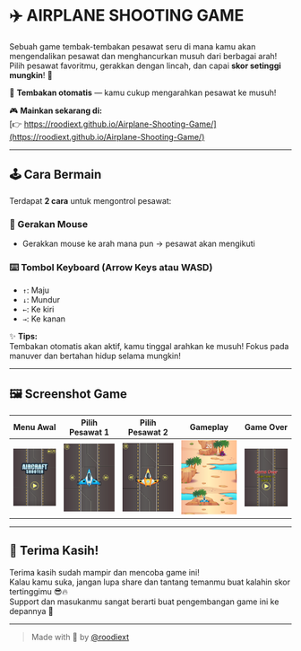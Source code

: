 # ✈️ AIRPLANE SHOOTING GAME

Sebuah game tembak-tembakan pesawat seru di mana kamu akan mengendalikan pesawat dan menghancurkan musuh dari berbagai arah! Pilih pesawat favoritmu, gerakkan dengan lincah, dan capai **skor setinggi mungkin**! 🚀

🔫 **Tembakan otomatis** — kamu cukup mengarahkan pesawat ke musuh!

🎮 **Mainkan sekarang di:**  
[👉 https://roodiext.github.io/Airplane-Shooting-Game/](https://roodiext.github.io/Airplane-Shooting-Game/)

---

## 🕹️ Cara Bermain

Terdapat **2 cara** untuk mengontrol pesawat:

### 🔁 Gerakan Mouse
- Gerakkan mouse ke arah mana pun → pesawat akan mengikuti

### ⌨️ Tombol Keyboard (Arrow Keys atau WASD)
- `↑`: Maju  
- `↓`: Mundur  
- `←`: Ke kiri  
- `→`: Ke kanan  

✨ **Tips:**  
Tembakan otomatis akan aktif, kamu tinggal arahkan ke musuh! Fokus pada manuver dan bertahan hidup selama mungkin!

---

## 🖼️ Screenshot Game

| Menu Awal | Pilih Pesawat 1 | Pilih Pesawat 2 | Gameplay | Game Over |
|-----------|-----------------|-----------------|----------|-----------|
| <img src="Assets/p1.png" width="200"/> | <img src="Assets//p2.png" width="200"/> | <img src="Assets//p3.png" width="200"/> | <img src="Assets//p4.png" width="200"/> | <img src="Assets//p5.png" width="200"/> |

---

## 💬 Terima Kasih!

Terima kasih sudah mampir dan mencoba game ini!  
Kalau kamu suka, jangan lupa share dan tantang temanmu buat kalahin skor tertinggimu 😎🔥  
Support dan masukanmu sangat berarti buat pengembangan game ini ke depannya 💖

---

> Made with 💖 by [@roodiext](https://github.com/roodiext)
